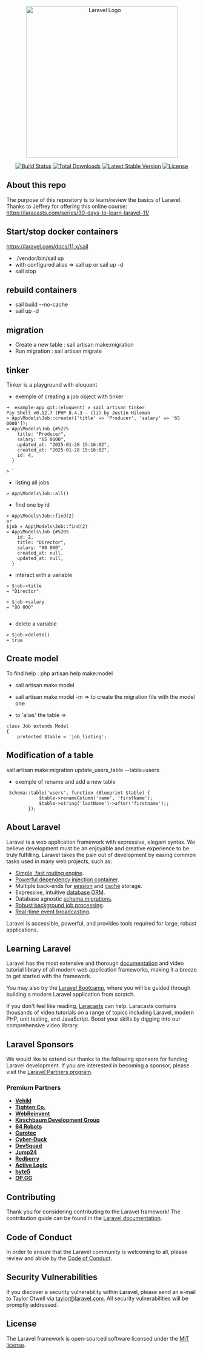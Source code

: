 <p align="center"><a href="https://laravel.com" target="_blank"><img src="https://raw.githubusercontent.com/laravel/art/master/logo-lockup/5%20SVG/2%20CMYK/1%20Full%20Color/laravel-logolockup-cmyk-red.svg" width="400" alt="Laravel Logo"></a></p>

<p align="center">
<a href="https://github.com/laravel/framework/actions"><img src="https://github.com/laravel/framework/workflows/tests/badge.svg" alt="Build Status"></a>
<a href="https://packagist.org/packages/laravel/framework"><img src="https://img.shields.io/packagist/dt/laravel/framework" alt="Total Downloads"></a>
<a href="https://packagist.org/packages/laravel/framework"><img src="https://img.shields.io/packagist/v/laravel/framework" alt="Latest Stable Version"></a>
<a href="https://packagist.org/packages/laravel/framework"><img src="https://img.shields.io/packagist/l/laravel/framework" alt="License"></a>
</p>

## About this repo

The purpose of this repository is to learn/review the basics of Laravel. Thanks to Jeffrey for offering this online course: https://laracasts.com/series/30-days-to-learn-laravel-11/

## Start/stop docker containers
https://laravel.com/docs/11.x/sail

- ./vendor/bin/sail up
- with configured alias => sail up or sail up -d
- sail stop

## rebuild containers

- sail build --no-cache
- sail up -d

## migration

- Create a new table : sail artisan make:migration
- Run migration : sail artisan migrate

## tinker

Tinker is a playground with eloquent

- exemple of creating a job object with tinker

```
➜  example-app git:(eloquent) ✗ sail artisan tinker
Psy Shell v0.12.7 (PHP 8.4.3 — cli) by Justin Hileman
> App\Models\Job::create(['title' => 'Producer', 'salary' => '65 0000']);
= App\Models\Job {#5225
    title: "Producer",
    salary: "65 0000",
    updated_at: "2025-01-28 15:16:02",
    created_at: "2025-01-28 15:16:02",
    id: 4,
  }

> `

```

- listing all jobs

```
> App\Models\Job::all()

```

- find one by id

```
> App\Models\Job::find(2)
or
$job = App\Models\Job::find(2)
= App\Models\Job {#5205
    id: 2,
    title: "Director",
    salary: "80 000",
    created_at: null,
    updated_at: null,
  }

```

- interact with a variable

```
> $job->title
= "Director"

> $job->salary
= "80 000"


```

- delete a variable

```
> $job->delete()
= true

```

## Create model

To find help : php artisan help make:model

- sail artisan make:model
- sail artisan make:model -m => to create the migration file with the model one

- to 'alias' the table =>

```
class Job extends Model
{
    protected $table = 'job_listing';
```

## Modification of a table

sail artisan make:migration update_users_table --table=users

- exemple of rename and add a new table

```
 Schema::table('users', function (Blueprint $table) {
            $table->renameColumn('name', 'firstName');
            $table->string('lastName')->after('firstname');;
        });
```
## About Laravel

Laravel is a web application framework with expressive, elegant syntax. We believe development must be an enjoyable and creative experience to be truly fulfilling. Laravel takes the pain out of development by easing common tasks used in many web projects, such as:

- [Simple, fast routing engine](https://laravel.com/docs/routing).
- [Powerful dependency injection container](https://laravel.com/docs/container).
- Multiple back-ends for [session](https://laravel.com/docs/session) and [cache](https://laravel.com/docs/cache) storage.
- Expressive, intuitive [database ORM](https://laravel.com/docs/eloquent).
- Database agnostic [schema migrations](https://laravel.com/docs/migrations).
- [Robust background job processing](https://laravel.com/docs/queues).
- [Real-time event broadcasting](https://laravel.com/docs/broadcasting).

Laravel is accessible, powerful, and provides tools required for large, robust applications.

## Learning Laravel

Laravel has the most extensive and thorough [documentation](https://laravel.com/docs) and video tutorial library of all modern web application frameworks, making it a breeze to get started with the framework.

You may also try the [Laravel Bootcamp](https://bootcamp.laravel.com), where you will be guided through building a modern Laravel application from scratch.

If you don't feel like reading, [Laracasts](https://laracasts.com) can help. Laracasts contains thousands of video tutorials on a range of topics including Laravel, modern PHP, unit testing, and JavaScript. Boost your skills by digging into our comprehensive video library.

## Laravel Sponsors

We would like to extend our thanks to the following sponsors for funding Laravel development. If you are interested in becoming a sponsor, please visit the [Laravel Partners program](https://partners.laravel.com).

### Premium Partners

- **[Vehikl](https://vehikl.com/)**
- **[Tighten Co.](https://tighten.co)**
- **[WebReinvent](https://webreinvent.com/)**
- **[Kirschbaum Development Group](https://kirschbaumdevelopment.com)**
- **[64 Robots](https://64robots.com)**
- **[Curotec](https://www.curotec.com/services/technologies/laravel/)**
- **[Cyber-Duck](https://cyber-duck.co.uk)**
- **[DevSquad](https://devsquad.com/hire-laravel-developers)**
- **[Jump24](https://jump24.co.uk)**
- **[Redberry](https://redberry.international/laravel/)**
- **[Active Logic](https://activelogic.com)**
- **[byte5](https://byte5.de)**
- **[OP.GG](https://op.gg)**

## Contributing

Thank you for considering contributing to the Laravel framework! The contribution guide can be found in the [Laravel documentation](https://laravel.com/docs/contributions).

## Code of Conduct

In order to ensure that the Laravel community is welcoming to all, please review and abide by the [Code of Conduct](https://laravel.com/docs/contributions#code-of-conduct).

## Security Vulnerabilities

If you discover a security vulnerability within Laravel, please send an e-mail to Taylor Otwell via [taylor@laravel.com](mailto:taylor@laravel.com). All security vulnerabilities will be promptly addressed.

## License

The Laravel framework is open-sourced software licensed under the [MIT license](https://opensource.org/licenses/MIT).
